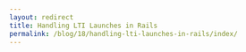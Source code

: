 ```yaml
---
layout: redirect
title: Handling LTI Launches in Rails
permalink: /blog/18/handling-lti-launches-in-rails/index/
---
```

